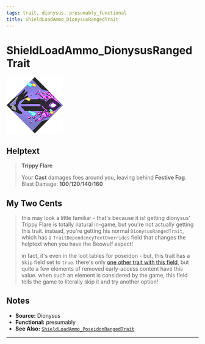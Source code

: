 ```yaml
---
tags: trait, dionysus, presumably_functional
title: ShieldLoadAmmo_DionysusRangedTrait
---
```

<!-- end front matter -->
# ShieldLoadAmmo_DionysusRangedTrait 
![](../icons/BoonIcons/Dionysus_02_Large.png)

## Helptext
> **Trippy Flare**
> 
> Your **Cast** damages foes around you, leaving behind **Festive Fog**.  
> Blast Damage: **100**/**120**/**140**/**160**

## My Two Cents
> this may look a little familiar - that's because it is! getting dionysus' Trippy Flare is totally natural in-game, but you're not actually getting this trait. instead, you're getting his normal `DionysusRangedTrait`, which has a `TraitDependencyTextOverrides` field that changes the helptext when you have the Beowulf aspect!  
> 
> in fact, it's even in the loot tables for poseidon - but, this trait has a `Skip` field set to `true`. there's only [one other trait with this field](ShieldLoadAmmo_PoseidonRangedTrait), but quite a few elements of removed early-access content have this value. when such an element is considered by the game, this field tells the game to literally skip it and try another option!

## Notes
* **Source:** Dionysus
* **Functional:** presumably
* **See Also:** [`ShieldLoadAmmo_PoseidonRangedTrait`](ShieldLoadAmmo_PoseidonRangedTrait.md)

---